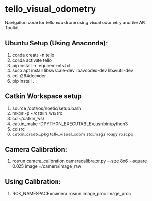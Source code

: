 # tello_visual_odometry
Navigation code for tello edu drone using visual odometry and the AR Toolkit

## Ubuntu Setup (Using Anaconda):
1. conda create -n tello 
2. conda activate tello
3. pip install -r requirements.txt
4. sudo apt install libswscale-dev libavcodec-dev libavutil-dev
5. cd h264decoder
6. pip install . 

## Catkin Workspace setup
1. source /opt/ros/noetic/setup.bash
2. mkdir -p ~/catkin_ws/src
3. cd ~/catkin_ws/
4. catkin_make -DPYTHON_EXECUTABLE=/usr/bin/python3
5. cd src
6. catkin_create_pkg tello_visual_odom std_msgs rospy roscpp


## Camera Calibration:
1.  rosrun camera_calibration cameracalibrator.py --size 8x6 --square 0.025 image:=/camera/image_raw

## Using Calibration:
1. ROS_NAMESPACE=camera rosrun image_proc image_proc

